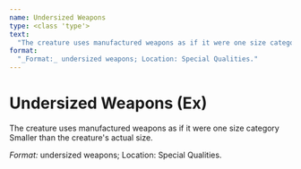 ```yaml
---
name: Undersized Weapons
type: <class 'type'>
text:
  "The creature uses manufactured weapons as if it were one size category Smaller than the creature's actual size."
format:
  "_Format:_ undersized weapons; Location: Special Qualities."
---
```

 
# Undersized Weapons (Ex)
The creature uses manufactured weapons as if it were one size category Smaller than the creature's actual size.

_Format:_ undersized weapons; Location: Special Qualities.